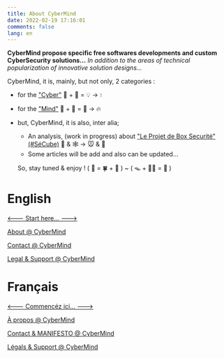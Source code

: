 ```yaml
---
title: About CyberMind
date: 2022-02-19 17:16:01
comments: false
lang: en
---
```


**CyberMind propose specific free softwares developments and custom CyberSecurity solutions…**
*In addition to the areas of technical popularization of innovative solution designs…*

CyberMind, it is, mainly, but not only, 2 categories :
- for the ["Cyber"](https://cybermind.fr/categories/Cyber/)   🤖 + 🎲 = 💡 -> 💧
- for the ["Mind"](https://cybermind.fr/categories/Mind/)     🧠 + 🧩 = 🧙 -> 🔥
- but, CyberMind, it is also, inter alia;
  - An analysis, (work in progress) about ["Le Projet de Box Securité" (#SéCube)](https://cybermind.fr/tags/SECUBOX/) 🔐 & 🕸️ -> 🐭 & 🦉
  - Some articles will be add and also can be updated…
  
  So, stay tuned & enjoy ! ( 🤖 = 🍀 + 🎵 ) ~ ( 🪤 + 🧞‍♂️ = 🧠 )

# English

[<--- Start here… --->](https://cybermind.fr/en/Cyber/Mind/welcome/)

[About @ CyberMind](https://CyberMind.FR/about/)

[Contact @ CyberMind](https://CyberMind.FR/contact/)

[Legal & Support @ CyberMind](https://CyberMind.FR/legal/)

# Français

[<--- Commencéz ici… --->](https://cybermind.fr/fr/Cyber/Mind/welcome/)

[À propos @ CyberMind](https://CyberMind.FR/fr/about/)

[Contact & MANIFESTO @ CyberMind](https://CyberMind.FR/fr/contact/)

[Légals & Support @ CyberMind](https://CyberMind.FR/fr/legal/)
